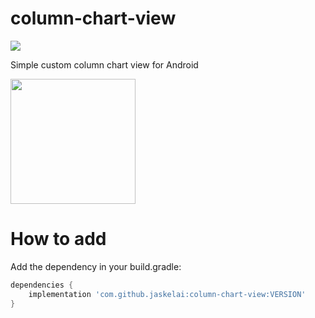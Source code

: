 # column-chart-view
[![](https://jitpack.io/v/Jaskelai/column-chart-view.svg)](https://jitpack.io/#Jaskelai/column-chart-view)

Simple custom column chart view for Android

<img src="https://github.com/Jaskelai/column-chart-view/blob/master/screenshots/Screenshot_1570545373.png" width="200">

# How to add
Add the dependency in your build.gradle:
```groovy
dependencies {
    implementation 'com.github.jaskelai:column-chart-view:VERSION'
}
```
